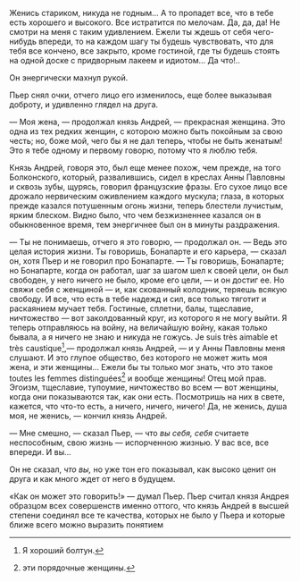 Женись стариком, никуда не годным… А то пропадет все, что в тебе есть хорошего и высокого. Все истратится по мелочам. Да, да, да! Не смотри на меня с таким удивлением. Ежели ты ждешь от себя чего-нибудь впереди, то на каждом шагу ты будешь чувствовать, что для тебя все кончено, все закрыто, кроме гостиной, где ты будешь стоять на одной доске с придворным лакеем и идиотом… Да что!..

Он энергически махнул рукой.

Пьер снял очки, отчего лицо его изменилось, еще более выказывая доброту, и удивленно глядел на друга.

— Моя жена, — продолжал князь Андрей, — прекрасная женщина. Это одна из тех редких женщин, с которою можно быть покойным за свою честь; но, боже мой, чего бы я не дал теперь, чтобы не быть женатым! Это я тебе одному и первому говорю, потому что я люблю тебя.

Князь Андрей, говоря это, был еще менее похож, чем прежде, на того Болконского, который, развалившись, сидел в креслах Анны Павловны и сквозь зубы, щурясь, говорил французские фразы. Его сухое лицо все дрожало нервическим оживлением каждого мускула; глаза, в которых прежде казался потушенным огонь жизни, теперь блестели лучистым, ярким блеском. Видно было, что чем безжизненнее казался он в обыкновенное время, тем энергичнее был он в минуты раздражения.

— Ты не понимаешь, отчего я это говорю, — продолжал он. — Ведь это целая история жизни. Ты говоришь, Бонапарте и его карьера, — сказал он, хотя Пьер и не говорил про Бонапарте. — Ты говоришь, Бонапарте; но Бонапарте, когда он работал, шаг за шагом шел к своей цели, он был свободен, у него ничего не было, кроме его цели, — и он достиг ее. Но свяжи себя с женщиной — и, как скованный колодник, теряешь всякую свободу. И все, что есть в тебе надежд и сил, все только тяготит и раскаянием мучает тебя. Гостиные, сплетни, балы, тщеславие, ничтожество — вот заколдованный круг, из которого я не могу выйти. Я теперь отправляюсь на войну, на величайшую войну, какая только бывала, а я ничего не знаю и никуда не гожусь. Je suis très aimable et très caustique[^98],— продолжал князь Андрей, — и у Анны Павловны меня слушают. И это глупое общество, без которого не может жить моя жена, и эти женщины… Ежели бы ты только мог знать, что это такое toutes les femmes distinguées[^99] и вообще женщины! Отец мой прав. Эгоизм, тщеславие, тупоумие, ничтожество во всем — вот женщины, когда они показываются так, как они есть. Посмотришь на них в свете, кажется, что что-то есть, а ничего, ничего, ничего! Да, не женись, душа моя, не женись, — кончил князь Андрей.

— Мне смешно, — сказал Пьер, — что *вы себя, себя* считаете неспособным, свою жизнь — испорченною жизнью. У вас все, все впереди. И вы…

Он не сказал, *что вы,* но уже тон его показывал, как высоко ценит он друга и как много ждет от него в будущем.

«Как он может это говорить!» — думал Пьер. Пьер считал князя Андрея образцом всех совершенств именно оттого, что князь Андрей в высшей степени соединял все те качества, которых не было у Пьера и которые ближе всего можно выразить понятием

[^98]: Я хороший болтун.

[^99]: эти порядочные женщины.